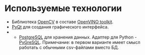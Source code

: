 # Используемые технологии

- Библиотека [OpenCV][opencv] в составе
  [OpenVINO toolkit][openvino-toolkit].
- [PyQt][pyqt] для создания графического интерфейса.
- * [PostgreSQL][postgresql] для хранения данных.
  Адаптер для Python - [PyGreSQL][pygresql].
  Примечание: в первом варианте имеет смысл работать
  с обычными csv-файлами вместо БД.	

<!-- LINKS -->
[openvino-toolkit]: https://software.intel.com/en-us/openvino-toolkit
[opencv]: http://opencv.org
[pyqt]: https://www.riverbankcomputing.com/software/pyqt/download5
[postgresql]: https://www.postgresql.org
[pygresql]: http://www.pygresql.org
